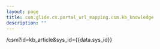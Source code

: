 ```yaml
---
layout: page
title: com.glide.cs.portal_url_mapping.csm.kb_knowledge
description: ""
---
```

/csm?id=kb_article&sys_id={{data.sys_id}}